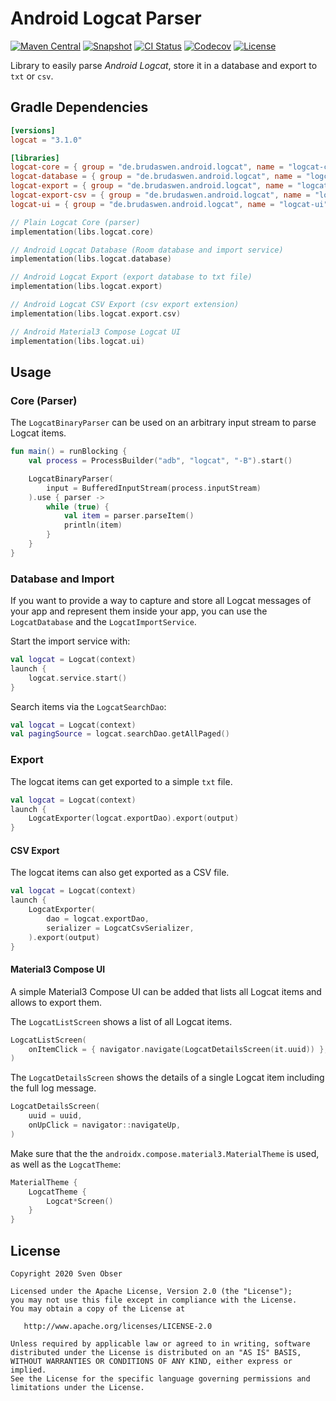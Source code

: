 # Android Logcat Parser

[![Maven Central](https://img.shields.io/maven-central/v/de.brudaswen.android.logcat/logcat-core?style=flat-square)](https://search.maven.org/artifact/de.brudaswen.android.logcat/logcat-core)
[![Snapshot](https://img.shields.io/nexus/s/de.brudaswen.android.logcat/logcat-core?label=snapshot&server=https%3A%2F%2Foss.sonatype.org&style=flat-square)](https://oss.sonatype.org/#nexus-search;gav~de.brudaswen.android.logcat~logcat-core~~~)
[![CI Status](https://img.shields.io/github/actions/workflow/status/brudaswen/android-logcat/ci-main.yml?style=flat-square)](https://github.com/brudaswen/android-logcat/actions/workflows/ci-main.yml)
[![Codecov](https://img.shields.io/codecov/c/github/brudaswen/android-logcat?style=flat-square)](https://codecov.io/gh/brudaswen/android-logcat)
[![License](https://img.shields.io/github/license/brudaswen/android-logcat?style=flat-square)](https://www.apache.org/licenses/LICENSE-2.0)

Library to easily parse *Android Logcat*, store it in a database and export to `txt` or `csv`.

## Gradle Dependencies

```toml
[versions]
logcat = "3.1.0"

[libraries]
logcat-core = { group = "de.brudaswen.android.logcat", name = "logcat-core", version.ref = "logcat" }
logcat-database = { group = "de.brudaswen.android.logcat", name = "logcat-database", version.ref = "logcat" }
logcat-export = { group = "de.brudaswen.android.logcat", name = "logcat-export", version.ref = "logcat" }
logcat-export-csv = { group = "de.brudaswen.android.logcat", name = "logcat-export-csv", version.ref = "logcat" }
logcat-ui = { group = "de.brudaswen.android.logcat", name = "logcat-ui", version.ref = "logcat" }
```

```kotlin
// Plain Logcat Core (parser)
implementation(libs.logcat.core)

// Android Logcat Database (Room database and import service)
implementation(libs.logcat.database)

// Android Logcat Export (export database to txt file)
implementation(libs.logcat.export)

// Android Logcat CSV Export (csv export extension)
implementation(libs.logcat.export.csv)

// Android Material3 Compose Logcat UI
implementation(libs.logcat.ui)
```

## Usage

### Core (Parser)

The `LogcatBinaryParser` can be used on an arbitrary input stream to parse Logcat items.

```kotlin
fun main() = runBlocking {
    val process = ProcessBuilder("adb", "logcat", "-B").start()

    LogcatBinaryParser(
        input = BufferedInputStream(process.inputStream)
    ).use { parser ->
        while (true) {
            val item = parser.parseItem()
            println(item)
        }
    }
}
```

### Database and Import

If you want to provide a way to capture and store all Logcat messages of your app and represent
them inside your app, you can use the `LogcatDatabase` and the `LogcatImportService`.

Start the import service with:

```kotlin
val logcat = Logcat(context)
launch {
    logcat.service.start()
}
```

Search items via the `LogcatSearchDao`:

```kotlin
val logcat = Logcat(context)
val pagingSource = logcat.searchDao.getAllPaged()
```

### Export

The logcat items can get exported to a simple `txt` file.

```kotlin
val logcat = Logcat(context)
launch {
    LogcatExporter(logcat.exportDao).export(output)
}
```

#### CSV Export

The logcat items can also get exported as a CSV file.

```kotlin
val logcat = Logcat(context)
launch {
    LogcatExporter(
        dao = logcat.exportDao,
        serializer = LogcatCsvSerializer,
    ).export(output)
}
```

#### Material3 Compose UI

A simple Material3 Compose UI can be added that lists all Logcat items and allows to export them.

The `LogcatListScreen` shows a list of all Logcat items.

```kotlin
LogcatListScreen(
    onItemClick = { navigator.navigate(LogcatDetailsScreen(it.uuid)) },
)
```

The `LogcatDetailsScreen` shows the details of a single Logcat item including the full log message.

```kotlin
LogcatDetailsScreen(
    uuid = uuid,
    onUpClick = navigator::navigateUp,
)
```

Make sure that the the `androidx.compose.material3.MaterialTheme` is used, as well as the
`LogcatTheme`:

```kotlin
MaterialTheme {
    LogcatTheme {
        Logcat*Screen()
    }
}
```

## License

```
Copyright 2020 Sven Obser

Licensed under the Apache License, Version 2.0 (the "License");
you may not use this file except in compliance with the License.
You may obtain a copy of the License at

   http://www.apache.org/licenses/LICENSE-2.0

Unless required by applicable law or agreed to in writing, software
distributed under the License is distributed on an "AS IS" BASIS,
WITHOUT WARRANTIES OR CONDITIONS OF ANY KIND, either express or implied.
See the License for the specific language governing permissions and
limitations under the License.
```

